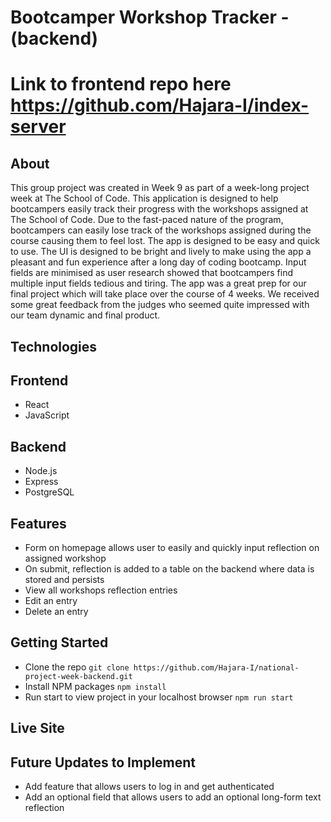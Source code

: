 # Bootcamper Workshop Tracker - (backend)
# Link to frontend repo here <https://github.com/Hajara-I/index-server>


## About
This group project was created in Week 9 as part of a week-long project week at The School of Code. This application is designed to help bootcampers easily track their progress with the workshops assigned at The School of Code. Due to the fast-paced nature of the program, bootcampers can easily lose track of the workshops assigned during the course causing them to feel lost. The app is designed to be easy and quick to use. The UI is designed to be bright and lively to make using the app a pleasant and fun experience after a long day of coding bootcamp. Input fields are minimised as user research showed that bootcampers find multiple input fields tedious and tiring. The app was a great prep for our final project which will take place over the course of 4 weeks. We received some great feedback from the judges who seemed quite impressed with our team dynamic and final product.


## Technologies
## Frontend
- React
- JavaScript

## Backend
- Node.js
- Express
- PostgreSQL


## Features 
- Form on homepage allows user to easily and quickly input reflection on assigned workshop
- On submit, reflection is added to a table on the backend where data is stored and persists
- View all workshops reflection entries
- Edit an entry
- Delete an entry

## Getting Started
- Clone the repo `git clone https://github.com/Hajara-I/national-project-week-backend.git`
- Install NPM packages `npm install`
- Run start to view project in your localhost browser `npm run start`

## Live Site


## Future Updates to Implement
- Add feature that allows users to log in and get authenticated
- Add an optional field that allows users to add an optional long-form text reflection

